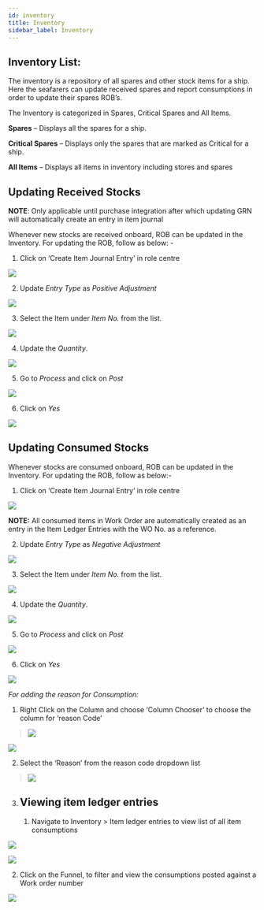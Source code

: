 ```yaml
---
id: inventory
title: Inventory
sidebar_label: Inventory
---
```


## Inventory List:

The inventory is a repository of all spares and other stock items for a
ship. Here the seafarers can update received spares and report
consumptions in order to update their spares ROB’s.

The Inventory is categorized in Spares, Critical Spares and All Items.

**Spares** – Displays all the spares for a ship.

**Critical Spares** – Displays only the spares that are marked as
Critical for a ship.

**All Items** – Displays all items in inventory including stores and
spares

## Updating Received Stocks

**NOTE**: Only applicable until purchase integration after which
updating GRN will automatically create an entry in item journal

Whenever new stocks are received onboard, ROB can be updated in the
Inventory. For updating the ROB, follow as below: -

1.  Click on ‘Create Item Journal Entry’ in role centre

![](/mms/user/image130.png)

2.  Update *Entry Type* as *Positive Adjustment*

![](/mms/user/image131.png)

3.  Select the Item under *Item No.* from the list.

![](/mms/user/image132.png)

4.  Update the *Quantity*.

![](/mms/user/image133.png)

5.  Go to *Process* and click on *Post*

![](/mms/user/image134.png)

6.  Click on *Yes*

![](/mms/user/image135.png)

## Updating Consumed Stocks

Whenever stocks are consumed onboard, ROB can be updated in the
Inventory. For updating the ROB, follow as below:-

1.  Click on ‘Create Item Journal Entry’ in role centre

![](/mms/user/image130.png)

**NOTE:** All consumed items in Work Order are automatically created as
an entry in the Item Ledger Entries with the WO No. as a reference.

2.  Update *Entry Type* as *Negative Adjustment*

![](/mms/user/image136.png)

3.  Select the Item under *Item No.* from the list.

![](/mms/user/image137.png)

4.  Update the *Quantity*.

![](/mms/user/image138.png)

5.  Go to *Process* and click on *Post*

![](/mms/user/image134.png)

6.  Click on *Yes*

![](/mms/user/image135.png)

*<span class="underline">For adding the reason for Consumption:</span>*

1.  Right Click on the Column and choose ‘Column Chooser’ to choose the
    column for ‘reason Code’

> ![](/mms/user/image139.png)

![](/mms/user/image140.png)

2.  Select the ‘Reason’ from the reason code dropdown list

> ![](/mms/user/image141.png)

3.  ## Viewing item ledger entries
    
    1.  Navigate to Inventory \> Item ledger entries to view list of all
        item consumptions

![](/mms/user/image142.png)

![](/mms/user/image143.png)

2.  Click on the Funnel, to filter and view the consumptions posted
    against a Work order number

![](/mms/user/image144.png)
